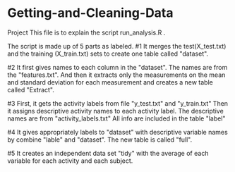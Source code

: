 # Getting-and-Cleaning-Data
Project
This file is to explain the script run_analysis.R .

The script is made up of 5 parts as labeled.
#1
It merges the test(X_test.txt) and the training (X_train.txt) sets to create one table called "dataset".


#2
It first gives names to each column in the "dataset". The names are from the "features.txt".
And then it extracts only the measurements on the mean and standard deviation for each measurement and creates a new table called "Extract".


#3
First, it gets the activity labels from file "y_test.txt" and "y_train.txt"
Then it assigns descriptive activity names to each activity label. The descriptive names are from "activity_labels.txt"
All info are included in the table "label"


#4
It gives appropriately labels to "dataset" with descriptive variable names by combine "lable" and "dataset". The new table is called "full". 


#5
It creates an independent data set "tidy" with the average of each variable for each activity and each subject.

